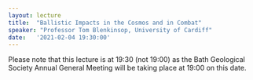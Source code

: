 ```yaml
---
layout: lecture
title:  "Ballistic Impacts in the Cosmos and in Combat"
speaker: "Professor Tom Blenkinsop, University of Cardiff"
date:   '2021-02-04 19:30:00'
---
```

Please note that this lecture is at 19:30 (not 19:00) as the Bath Geological Society Annual General Meeting will be taking place at 19:00 on this date.
